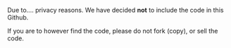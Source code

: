 Due to.... privacy reasons.
We have decided **not** to include the code in this Github.

If you are to however find the code, please do not fork (copy), or sell the code.
